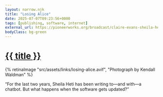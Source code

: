```yaml
---
layout: narrow.njk
title: "Losing Alice"
date: 2025-07-07T09:23:56+0000
tags: [publishing, software, internet]
external_url: https://pioneerworks.org/broadcast/claire-evans-sheila-heti-ai?ref=daniel.pizza
bodyClass: bg-green
---
```


<h1><a href="{{ external_url }}">{{ title }}</a></h1>

{% retinaImage "src/assets/links/losing-alice.avif", "Photograph by Kendall Waldman" %}

“For the last two years, Sheila Heti has been writing to—and with—a chatbot. But what happens when the software gets updated?”